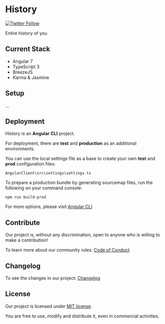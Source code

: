 # History

[![Twitter Follow](https://img.shields.io/twitter/follow/forCrowd.svg?style=social)](https://twitter.com/forCrowd)

Entire history of you

## Current Stack

* Angular 7
* TypeScript 3
* BreezeJS
* Karma & Jasmine

## Setup

...

## Deployment

History is an **Angular CLI** project.

For deployment, there are **test** and **production** as an additional environments.

You can use the local settings file as a base to create your own **test** and **prod** configuration files:

    AngularClient\src\settings\settings.ts

To prepare a production bundle by generating sourcemap files, run the following on your command console:

	npm run build-prod

For more options, please visit [Angular CLI](https://github.com/angular/angular-cli)

## Contribute

Our project is, without any discrimination, open to anyone who is willing to make a contribution!  

To learn more about our community rules: [Code of Conduct](/CODE_OF_CONDUCT.md)

## Changelog

To see the changes in our project: [Changelog](/CHANGELOG.md)

## License

Our project is licensed under [MIT license](/LICENSE).

You are free to use, modify and distribute it, even in commercial activities.
